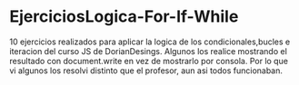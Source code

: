 # EjerciciosLogica-For-If-While
10 ejercicios realizados para aplicar la logica de los condicionales,bucles e iteracion del curso JS de DorianDesings.
Algunos los realice mostrando el resultado con document.write en vez de mostrarlo por consola.
Por lo que vi algunos los resolvi distinto que el profesor, aun asi todos funcionaban.
